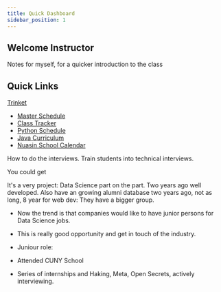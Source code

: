 ```yaml
---
title: Quick Dashboard
sidebar_position: 1
---
```



## Welcome Instructor

Notes for myself, for a quicker introduction to the class

## Quick Links

[Trinket](https://trinket.io/)

- [Master Schedule](https://docs.google.com/spreadsheets/d/17ky5IheQKcRjOY7D7QFcUIHW7Fx4yqGmbkacGc8RLJg/edit#gid=2004509751)
- [Class Tracker](https://docs.google.com/spreadsheets/d/1_z1_qaiyFfNYZjxRzmsalCTRoU-TVltnttfaMVB0FXc/edit#gid=1767484544)
- [Python Schedule](https://learn2codelive.com/courses/4)
- [Java Curriculum](https://learn2codelive.com/courses/107?invitation=xjBWlnfErS5sScvJxZlDpZ1XiYaS9VsNaTVvIW2e)
- [Nuasin School Calendar](https://nngcs.org/calendar/)



How to do the interviews. Train students into technical interviews.

You could get 

It's a very project: Data Science part on the part. Two years ago well developed. Also have an growing alumni
database two years ago, not as long, 8 year for web dev: They have a bigger group.

- Now the trend is that companies would like to have junior persons for Data Science jobs.
- This is really good opportunity and get in touch of the industry.
- Juniour role:





- Attended CUNY School
- Series of internships and Haking, Meta, Open Secrets, actively interviewing.




